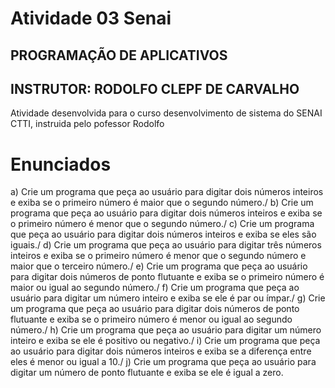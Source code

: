 # Atividade 03 Senai
## PROGRAMAÇÃO DE APLICATIVOS
## INSTRUTOR: RODOLFO CLEPF DE CARVALHO
Atividade desenvolvida para o curso desenvolvimento de sistema do SENAI CTTI, instruida pelo pofessor Rodolfo

# Enunciados
a) Crie um programa que peça ao usuário para digitar dois números inteiros e exiba se o primeiro número é maior que o segundo número./
b) Crie um programa que peça ao usuário para digitar dois números inteiros e exiba se o primeiro número é menor que o segundo número./
c) Crie um programa que peça ao usuário para digitar dois números inteiros e exiba se eles são iguais./
d) Crie um programa que peça ao usuário para digitar três números inteiros e exiba se o primeiro número é menor que o segundo número e maior que o terceiro número./
e) Crie um programa que peça ao usuário para digitar dois números de ponto flutuante e exiba se o primeiro número é maior ou igual ao segundo número./
f) Crie um programa que peça ao usuário para digitar um número inteiro e exiba se ele é par ou ímpar./
g) Crie um programa que peça ao usuário para digitar dois números de ponto flutuante e exiba se o primeiro número é menor ou igual ao segundo número./
h) Crie um programa que peça ao usuário para digitar um número inteiro e exiba se ele é positivo ou negativo./
i) Crie um programa que peça ao usuário para digitar dois números inteiros e exiba se a diferença entre eles é menor ou igual a 10./
j) Crie um programa que peça ao usuário para digitar um número de ponto flutuante e exiba se ele é igual a zero.
